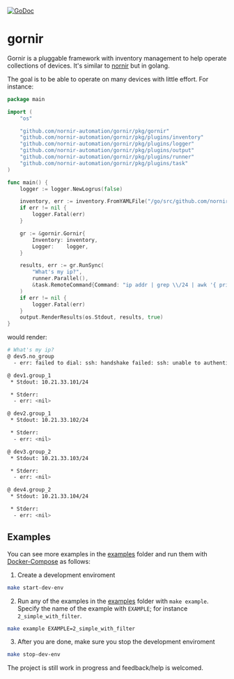 [![GoDoc](https://godoc.org/github.com/nornir-automation/gornir?status.svg)](http://godoc.org/github.com/nornir-automation/gornir)

gornir
======

Gornir is a pluggable framework with inventory management to help operate collections of devices. It's similar to [nornir](https://github.com/nornir-automation/nornir/) but in golang.

The goal is to be able to operate on many devices with little effort. For instance:

```go
package main

import (
	"os"

	"github.com/nornir-automation/gornir/pkg/gornir"
	"github.com/nornir-automation/gornir/pkg/plugins/inventory"
	"github.com/nornir-automation/gornir/pkg/plugins/logger"
	"github.com/nornir-automation/gornir/pkg/plugins/output"
	"github.com/nornir-automation/gornir/pkg/plugins/runner"
	"github.com/nornir-automation/gornir/pkg/plugins/task"
)

func main() {
	logger := logger.NewLogrus(false)

	inventory, err := inventory.FromYAMLFile("/go/src/github.com/nornir-automation/gornir/examples/hosts.yaml")
	if err != nil {
		logger.Fatal(err)
	}

	gr := &gornir.Gornir{
		Inventory: inventory,
		Logger:    logger,
	}

	results, err := gr.RunSync(
		"What's my ip?",
		runner.Parallel(),
		&task.RemoteCommand{Command: "ip addr | grep \\/24 | awk '{ print $2 }'"},
	)
	if err != nil {
		logger.Fatal(err)
	}
	output.RenderResults(os.Stdout, results, true)
}
```

would render:

```bash
# What's my ip?
@ dev5.no_group
  - err: failed to dial: ssh: handshake failed: ssh: unable to authenticate, attempted methods [none password], no supported methods remain

@ dev1.group_1
 * Stdout: 10.21.33.101/24

 * Stderr:
  - err: <nil>

@ dev2.group_1
 * Stdout: 10.21.33.102/24

 * Stderr:
  - err: <nil>

@ dev3.group_2
 * Stdout: 10.21.33.103/24

 * Stderr:
  - err: <nil>

@ dev4.group_2
 * Stdout: 10.21.33.104/24

 * Stderr:
  - err: <nil>
```

## Examples

You can see more examples in the [examples](examples) folder and run them with [Docker-Compose](https://docs.docker.com/compose/install/) as follows:

1. Create a development enviroment

```bash
make start-dev-env
```

2. Run any of the examples in the [examples](examples) folder with `make example`. Specify the name of the example with `EXAMPLE`; for instance `2_simple_with_filter`.

```bash
make example EXAMPLE=2_simple_with_filter
```

3. After you are done, make sure you stop the development enviroment

```bash
make stop-dev-env
```

The project is still work in progress and feedback/help is welcomed.

